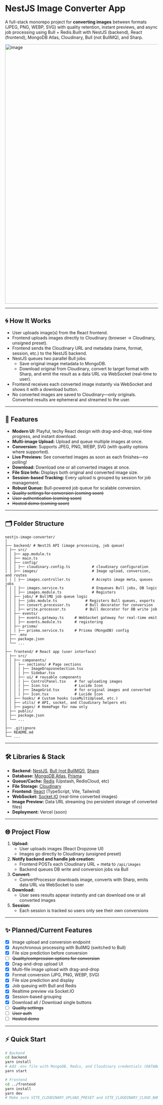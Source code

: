 # NestJS Image Converter App

A full-stack monorepo project for **converting images** between formats (JPEG, PNG, WEBP, SVG) with quality retention, instant previews, and async job processing using Bull + Redis.Built with NestJS (backend), React (frontend), MongoDB Atlas, Cloudinary, Bull (not BullMQ), and Sharp.

<img width="1902" height="856" alt="image" src="https://github.com/user-attachments/assets/35291091-650a-47ed-bf95-0cad0dcc77b7" />

---

## 🌀 How It Works
- User uploads image(s) from the React frontend.
- Frontend uploads images directly to Cloudinary (browser → Cloudinary, unsigned preset).
- Frontend sends the Cloudinary URL and metadata (name, format, session, etc.) to the NestJS backend.
- NestJS queues two parallel Bull jobs:
  - Save original image metadata to MongoDB.
  - Download original from Cloudinary, convert to target format with Sharp, and emit the result as a data URL via WebSocket (real-time to user).
- Frontend receives each converted image instantly via WebSocket and shows it with a download button.
- No converted images are saved to Cloudinary—only originals. Converted results are ephemeral and streamed to the user.

---
## 🚀 Features

- **Modern UI:** Playful, techy React design with drag-and-drop, real-time progress, and instant download.
- **Multi-image Upload:** Upload and queue multiple images at once.
- **Conversion:** Supports JPEG, PNG, WEBP, SVG (with quality options where supported).
- **Live Previews:** See converted images as soon as each finishes—no polling!
- **Download:** Download one or all converted images at once.
- **File Size Info:** Displays both original and converted image size.
- **Session-based Tracking:** Every upload is grouped by session for job management.
- **Robust Queue:** Bull-powered job queue for scalable conversion.
- ~~Quality settings for conversion (coming soon)~~
- ~~User authentication (coming soon)~~
- ~~Hosted demo (coming soon)~~

---

## 🗂️ Folder Structure
```
nestjs-image-converter/
│
├── backend/ # NestJS API (image processing, job queue)
│ ├── src/
│ │ ├── app.module.ts
│ │ ├── main.ts
│ │ ├── config/
│ │ │ ├── cloudinary.config.ts          # cloudinary configuration
│ │ ├── images/                         # Image upload, conversion, and routes
│ │ │ ├── images.controller.ts          # Accepts image meta, queues jobs
│ │ │ ├── images.service.ts             # Enqueues Bull jobs, DB logic
│ │ │ ├── images.module.ts              # Registers
│ │ ├── jobs/ # BullMQ job queue logic
│ │ │ ├── jobs.module.ts             # Registers Bull queues, exports
│ │ │ ├── convert.processor.ts       # Bull decorator for conversion
│ │ │ ├── write.processor.ts         # Bull decorator for DB write job
│ │ ├── events/
│ │ │ ├── events.gateway.ts     # WebSocket gateway for real-time emit
│ │ │ ├── events.module.ts      # registering
│ │ ├── prisma/
│ │ │ ├── prisma.service.ts     # Prisma (MongoDB) config
│ ├── .env
│ ├── package.json
│ └── ...
│
├── frontend/ # React app (user interface)
│ ├── src/
│ │ ├── components/
│ │ │ ├── sections/ # Page sections
│ │ │ | ├── ImageDropzoneSection.tsx     
│ │ │ | ├── Sidebar.tsx
│ │ │ ├── ui/ # reusable components
│ │ │ | ├── ControlPanel.tsx    # for uploading images
│ │ │ | ├── Icon.tsx            # Lucide Icon
│ │ │ | ├── ImageGrid.tsx       # for original images and converted
│ │ │ | ├── Icon.tsx            # Lucide Icon    
│ │ ├── hooks/ # Custom hooks (useMultiUpload, etc.)
│ │ ├── utils/ # API, socket, and Cloudinary helpers etc
│ │ ├── pages/ # HomePage for now only
│ ├── public/
│ ├── package.json
│ └── ...
│
├── .gitignore
├── README.md
└── ...
```
---

## 🛠️ Libraries & Stack

- **Backend:** [NestJS](https://nestjs.com/), [Bull (not BullMQ!)](https://docs.nestjs.com/techniques/queues), [Sharp](https://sharp.pixelplumbing.com/)
- **Database:** [MongoDB Atlas](https://www.mongodb.com/atlas/database), [Prisma](https://www.prisma.io/)
- **Queue/Cache:** [Redis](https://redis.com/) (Upstash, RedisCloud, etc)
- **File Storage:** [Cloudinary](https://cloudinary.com/)
- **Frontend:** [React](https://react.dev/) (TypeScript, Vite, Tailwind)
- **WebSocket:** [Socket.IO](https://socket.io/) (real-time converted images)
- **Image Preview:** Data URL streaming (no persistent storage of converted files)
- **Deployment:**  Vercel (soon)

---

## 🌐 Project Flow
1. **Upload:**  
   - User uploads images (React Dropzone UI)
   - Images go directly to Cloudinary (unsigned preset)
2. **Notify backend and  handle job creation:**  
   - Frontend POSTs each Cloudinary URL + meta to `/api/images`
   - Backend queues DB write and conversion jobs via Bull
3. **Convert:**  
   - ConvertProcessor downloads image, converts with Sharp, emits data URL via WebSocket to user
4. **Download:**  
   - User sees results appear instantly and can download one or all converted images
5. **Session:**  
   - Each session is tracked so users only see their own conversions

---

## ✨ Planned/Current Features

- [x] Image upload and conversion endpoint
- [x] Asynchronous processing with BullMQ (switched to Bull)
- [x] File size prediction before conversion
- [ ] ~~Quality/compression options for conversion~~
- [x] Drag-and-drop upload UI
- [x] Multi-file image upload with drag-and-drop
- [x] Format conversion (JPG, PNG, WEBP, SVG)
- [x] File size prediction and display
- [x] Job queuing with Bull and Redis
- [x] Realtime preview via Socket.IO
- [x] Session-based grouping
- [x] Download all / Download single buttons
- [ ] ~~Quality settings~~
- [ ] ~~User auth~~
- [ ] ~~Hosted demo~~

---

## ⚡ Quick Start

```bash
# Backend
cd backend
yarn install
# Add .env file with MongoDB, Redis, and Cloudinary credentials (DATABASE_URL='' CLOUDINARY_CLOUD_NAME= CLOUDINARY_API_KEY= CLOUDINARY_API_SECRET= REDIS_HOST= REDIS_PORT= REDIS_PASSWORD= PORT=3000)
yarn start

# Frontend
cd ../frontend
yarn install
yarn dev
# Make sure VITE_CLOUDINARY_UPLOAD_PRESET and VITE_CLOUDINARY_CLOUD_NAME are set in .env

